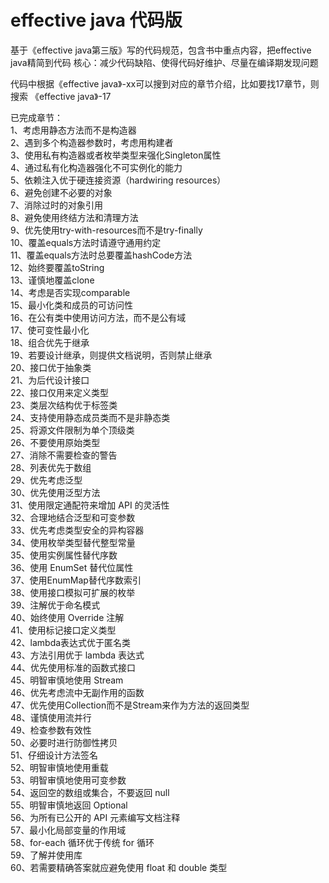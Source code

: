 # effective java 代码版
基于《effective java第三版》写的代码规范，包含书中重点内容，把effective java精简到代码
核心：减少代码缺陷、使得代码好维护、尽量在编译期发现问题

代码中根据《effective java》-xx可以搜到对应的章节介绍，比如要找17章节，则搜索
《effective java》-17

已完成章节：
<br />1、考虑用静态方法而不是构造器
<br />2、遇到多个构造器参数时，考虑用构建者
<br />3、使用私有构造器或者枚举类型来强化Singleton属性
<br />4、通过私有化构造器强化不可实例化的能力
<br />5、依赖注入优于硬连接资源（hardwiring resources）
<br />6、避免创建不必要的对象
<br />7、消除过时的对象引用
<br />8、避免使用终结方法和清理方法
<br />9、优先使用try-with-resources而不是try-finally
<br />10、覆盖equals方法时请遵守通用约定
<br />11、覆盖equals方法时总要覆盖hashCode方法
<br />12、始终要覆盖toString
<br />13、谨慎地覆盖clone
<br />14、考虑是否实现comparable
<br />15、最小化类和成员的可访问性
<br />16、在公有类中使用访问方法，而不是公有域
<br />17、使可变性最小化
<br />18、组合优先于继承
<br />19、若要设计继承，则提供文档说明，否则禁止继承
<br />20、接口优于抽象类
<br />21、为后代设计接口
<br />22、接口仅用来定义类型
<br />23、类层次结构优于标签类
<br />24、支持使用静态成员类而不是非静态类
<br />25、将源文件限制为单个顶级类
<br />26、不要使用原始类型
<br />27、消除不需要检查的警告
<br />28、列表优先于数组
<br />29、优先考虑泛型
<br />30、优先使用泛型方法
<br />31、使用限定通配符来增加 API 的灵活性
<br />32、合理地结合泛型和可变参数
<br />33、优先考虑类型安全的异构容器
<br />34、使用枚举类型替代整型常量
<br />35、使用实例属性替代序数
<br />36、使用 EnumSet 替代位属性
<br />37、使用EnumMap替代序数索引
<br />38、使用接口模拟可扩展的枚举
<br />39、注解优于命名模式
<br />40、始终使用 Override 注解
<br />41、使用标记接口定义类型
<br />42、lambda表达式优于匿名类
<br />43、方法引用优于 lambda 表达式
<br />44、优先使用标准的函数式接口
<br />45、明智审慎地使用 Stream
<br />46、优先考虑流中无副作用的函数
<br />47、优先使用Collection而不是Stream来作为方法的返回类型
<br />48、谨慎使用流并行
<br />49、检查参数有效性
<br />50、必要时进行防御性拷贝
<br />51、仔细设计方法签名
<br />52、明智审慎地使用重载
<br />53、明智审慎地使用可变参数
<br />54、返回空的数组或集合，不要返回 null
<br />55、明智审慎地返回 Optional
<br />56、为所有已公开的 API 元素编写文档注释
<br />57、最小化局部变量的作用域
<br />58、for-each 循环优于传统 for 循环
<br />59、了解并使用库
<br />60、若需要精确答案就应避免使用 float 和 double 类型